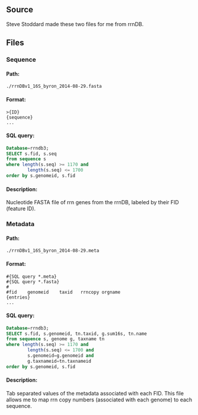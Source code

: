 ## Source ##
Steve Stoddard made these two files for me from rrnDB.

## Files ##
### Sequence ###
#### Path: ####

    ./rrnDBv1_16S_byron_2014-08-29.fasta

#### Format: ####

    >{ID}
    {sequence}
    ...

#### SQL query: ####

```sql
Database=rrndb3;
SELECT s.fid, s.seq
from sequence s
where length(s.seq) >= 1170 and
        length(s.seq) <= 1700
order by s.genomeid, s.fid
```

#### Description: ####
Nucleotide FASTA file of rrn genes from the rrnDB, labeled by their FID
(feature ID).


### Metadata ###
#### Path: ####

    ./rrnDBv1_16S_byron_2014-08-29.meta

#### Format: ####

    #{SQL query *.meta}
    #{SQL query *.fasta}
    #
    #fid	genomeid	taxid	rrncopy	orgname
    {entries}
    ...

#### SQL query: ####

```sql
Database=rrndb3;
SELECT s.fid, s.genomeid, tn.taxid, g.sum16s, tn.name
from sequence s, genome g, taxname tn
where length(s.seq) >= 1170 and
        length(s.seq) <= 1700 and
        s.genomeid=g.genomeid and
        g.taxnameid=tn.taxnameid
order by s.genomeid, s.fid
```

#### Description: ####
Tab separated values of the metadata associated with each FID.
This file allows me to map rrn copy numbers (associated with each genome)
to each sequence.
